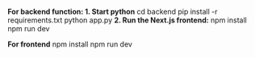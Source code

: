 **For backend function:
**1. Start python****
cd backend
pip install -r requirements.txt
python app.py
**2. Run the Next.js frontend:**
npm install
npm run dev


**For frontend**
npm install
npm run dev
